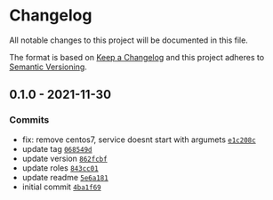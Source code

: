 # Changelog

All notable changes to this project will be documented in this file.

The format is based on [Keep a Changelog](https://keepachangelog.com/en/1.0.0/)
and this project adheres to [Semantic Versioning](https://semver.org/spec/v2.0.0.html).

## 0.1.0 - 2021-11-30

### Commits

- fix: remove centos7, service doesnt start with argumets [`e1c208c`](https://github.com/lotusnoir/ansible-apps_apache_exporter/commit/e1c208ce1af847f10e5212a6c966e1220c644d42)
- update tag [`068549d`](https://github.com/lotusnoir/ansible-apps_apache_exporter/commit/068549d17e00353b8422ff51baf75e75bed06f9c)
- update version [`862fcbf`](https://github.com/lotusnoir/ansible-apps_apache_exporter/commit/862fcbfefff555dcc154d6728705db42258d9889)
- update roles [`843cc01`](https://github.com/lotusnoir/ansible-apps_apache_exporter/commit/843cc0149bbaac85246bcb0e2ba15a8d60cc9129)
- update readme [`5e6a181`](https://github.com/lotusnoir/ansible-apps_apache_exporter/commit/5e6a1817a08cd33a462aa145028a07676b5b54a2)
- initial commit [`4ba1f69`](https://github.com/lotusnoir/ansible-apps_apache_exporter/commit/4ba1f697eaa13652ed0a412b01287ea12b1a19c4)
